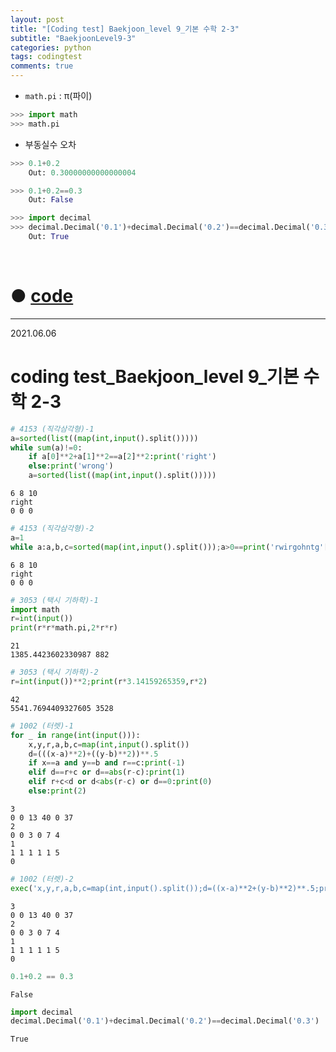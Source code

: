 ```yaml
---
layout: post
title: "[Coding test] Baekjoon_level 9_기본 수학 2-3"
subtitle: "BaekjoonLevel9-3"
categories: python
tags: codingtest
comments: true
---
```


* `math.pi` : π(파이)

```python
>>> import math
>>> math.pi
```

* 부동실수 오차

```python
>>> 0.1+0.2
    Out: 0.30000000000000004

>>> 0.1+0.2==0.3
    Out: False

>>> import decimal
>>> decimal.Decimal('0.1')+decimal.Decimal('0.2')==decimal.Decimal('0.3')
    Out: True
```

<br>

# ● [code](https://github.com/JeongJaeyoung0/coding_test/blob/96cb00de8bcc5bc81b0a2aac77565bcdd26fb002/210606_Baekjoon_coding%20test_level%209_%EA%B8%B0%EB%B3%B8%20%EC%88%98%ED%95%99%202-3.ipynb)

***

2021.06.06
# coding test_Baekjoon_level 9_기본 수학 2-3


```python
# 4153 (직각삼각형)-1
a=sorted(list((map(int,input().split()))))
while sum(a)!=0:
    if a[0]**2+a[1]**2==a[2]**2:print('right')
    else:print('wrong')
    a=sorted(list((map(int,input().split()))))
```

    6 8 10
    right
    0 0 0
    


```python
# 4153 (직각삼각형)-2
a=1
while a:a,b,c=sorted(map(int,input().split()));a>0==print('rwirgohntg'[a*a+b*b!=c*c::2])
```

    6 8 10
    right
    0 0 0
    


```python
# 3053 (택시 기하학)-1
import math
r=int(input())
print(r*r*math.pi,2*r*r)
```

    21
    1385.4423602330987 882
    


```python
# 3053 (택시 기하학)-2
r=int(input())**2;print(r*3.14159265359,r*2)
```

    42
    5541.7694409327605 3528
    


```python
# 1002 (터렛)-1
for _ in range(int(input())):
    x,y,r,a,b,c=map(int,input().split())
    d=(((x-a)**2)+((y-b)**2))**.5
    if x==a and y==b and r==c:print(-1)
    elif d==r+c or d==abs(r-c):print(1)
    elif r+c<d or d<abs(r-c) or d==0:print(0)
    else:print(2)
```

    3
    0 0 13 40 0 37
    2
    0 0 3 0 7 4
    1
    1 1 1 1 1 5
    0
    


```python
# 1002 (터렛)-2
exec('x,y,r,a,b,c=map(int,input().split());d=((x-a)**2+(y-b)**2)**.5;print(-1if d==0and r==c else 1if d==r+c or d==abs(r-c) else 0if r+c<d or d<abs(r-c) or d==0else 2);'*int(input()))
```

    3
    0 0 13 40 0 37
    2
    0 0 3 0 7 4
    1
    1 1 1 1 1 5
    0
    


```python
0.1+0.2 == 0.3
```




    False




```python
import decimal
decimal.Decimal('0.1')+decimal.Decimal('0.2')==decimal.Decimal('0.3')
```




    True